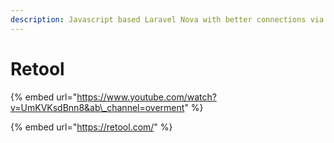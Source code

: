 ```yaml
---
description: Javascript based Laravel Nova with better connections via APIs
---
```


# Retool

{% embed url="https://www.youtube.com/watch?v=UmKVKsdBnn8&ab\_channel=overment" %}

{% embed url="https://retool.com/" %}



